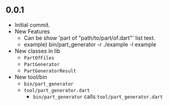 ## 0.0.1
* Initial commit.
* New Features
	* Can be show 'part of "path/to/part/of.dart"' list text.
	* example) bin/part_generator -r ./example -l example
* New classes in lib
	* `PartOfFiles`
	* `PartGenerator`
	* `PartGeneratorResult`
* New tool/bin
	* `bin/part_generator`
	* `tool/part_generator.dart`
		* `bin/part_generator` calls `tool/part_generator.dart`